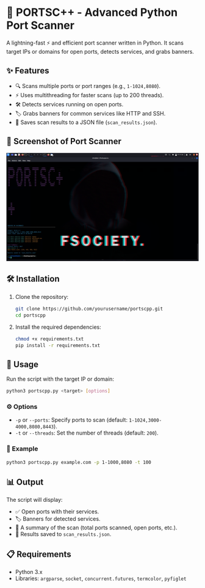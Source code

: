 # 🚀 PORTSC++ - Advanced Python Port Scanner  

A lightning-fast ⚡ and efficient port scanner written in Python. It scans target IPs or domains for open ports, detects services, and grabs banners.  

## ✨ Features  
- 🔍 Scans multiple ports or port ranges (e.g., `1-1024,8080`).  
- ⚡ Uses multithreading for faster scans (up to 200 threads).  
- 🛠 Detects services running on open ports.  
- 🏷 Grabs banners for common services like HTTP and SSH.  
- 💾 Saves scan results to a JSON file (`scan_results.json`).



## 📸 Screenshot of Port Scanner


<p align="center">
  <img src="port++.png" alt="Port Scanner Screenshot" width="600">
</p>

## 🛠 Installation  
1. Clone the repository:  
   ```bash  
   git clone https://github.com/yourusername/portscpp.git  
   cd portscpp  
   ```  

2. Install the required dependencies:  
   ```bash
   chmod +x requirements.txt
   pip install -r requirements.txt  
   ```  

## 🚦 Usage  
Run the script with the target IP or domain:  
```bash  
python3 portscpp.py <target> [options]  
```  

### ⚙️ Options  
- `-p` or `--ports`: Specify ports to scan (default: `1-1024,3000-4000,8080,8443`).  
- `-t` or `--threads`: Set the number of threads (default: `200`).  

### 📌 Example  
```bash  
python3 portscpp.py example.com -p 1-1000,8080 -t 100  
```  

## 📊 Output  
The script will display:  
- ✅ Open ports with their services.  
- 🏷 Banners for detected services.  
- 📝 A summary of the scan (total ports scanned, open ports, etc.).  
- 💾 Results saved to `scan_results.json`.  

## 📋 Requirements  
- Python 3.x  
- Libraries: `argparse`, `socket`, `concurrent.futures`, `termcolor`, `pyfiglet`  
  
